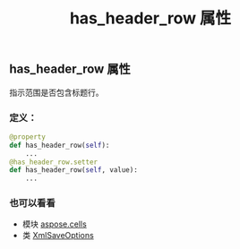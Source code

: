 ﻿---
title: has_header_row 属性
second_title: Aspose.Cells for Python via .NET API 参考资料
description:
type: docs
weight: 70
url: /zh/python-net/aspose.cells/xmlsaveoptions/has_header_row/
is_root: false
---
## has_header_row 属性

指示范围是否包含标题行。
### 定义：
```python
@property
def has_header_row(self):
    ...
@has_header_row.setter
def has_header_row(self, value):
    ...
```

### 也可以看看
* 模块 [aspose.cells](../../)
* 类 [XmlSaveOptions](/cells/zh/python-net/aspose.cells/xmlsaveoptions)
